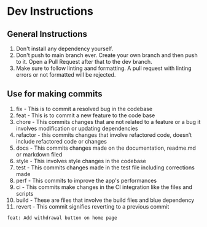 # Dev Instructions

## General Instructions
1. Don't install any dependency yourself.
2. Don't push to main branch ever. Create your own branch and then push to it. Open a Pull Request after that to the dev branch.
3. Make sure to follow linting aand formatting. A pull request with linting errors or not formatted will be rejected.

## Use for making commits

1. fix - This is to commit a resolved bug in the codebase
2. feat - This is to commit a new feature to the code base
3. chore - This commits changes that are not related to a feature or a bug it involves modification or updating dependencies
4. refactor - this commits changes that involve refactored code, doesn’t include refactored code or changes
5. docs - This commits changes made on the documentation, readme.md or markdown filed
6. style - This involves style changes in the codebase
7. test - This commits changes made in the test file including corrections made
8. perf - This commits to improve the app's performances
9. ci - This commits make changes in the CI integration like the files and scripts
10. build - These are files that involve the build files and blue dependency
11. revert - This commit signifies reverting to a previous commit

```bash
feat: Add withdrawal button on home page
```